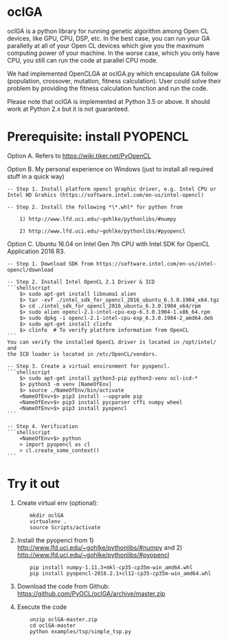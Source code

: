 # oclGA
oclGA is a python library for running genetic algorithm among Open CL devices, like GPU, CPU, DSP, etc. In the best case, you can run your GA parallelly at all of your Open CL devices which give you the maximum computing power of your machine. In the worse case, which you only have CPU, you still can run the code at parallel CPU mode.

We had implemented OpenCLGA at oclGA.py which encapsulate GA follow (population, crossover, mutation, fitness calculation). User could solve their problem by providing the fitness calculation function and run the code.

Please note that oclGA is implemented at Python 3.5 or above. It should work at Python 2.x but it is not guaranteed.

# Prerequisite: install PYOPENCL

Option A. Refers to https://wiki.tiker.net/PyOpenCL

Option B. My personal experience on Windows (just to install all required stuff in a quick way)

    -- Step 1. Install platform opencl graphic driver, e.g. Intel CPU or Intel HD Grahics (https://software.intel.com/en-us/intel-opencl)

    -- Step 2. Install the following *\*.whl* for python from

        1) http://www.lfd.uci.edu/~gohlke/pythonlibs/#numpy

        2) http://www.lfd.uci.edu/~gohlke/pythonlibs/#pyopencl

Option C. Ubuntu 16.04 on Intel Gen 7th CPU with Intel SDK for OpenCL Application 2016 R3.

    -- Step 1. Download SDK from https://software.intel.com/en-us/intel-opencl/download

    -- Step 2. Install Intel OpenCL 2.1 Driver & ICD
    ```shellscript
        $> sudo apt-get install libnuma1 alien
        $> tar -xvf ./intel_sdk_for_opencl_2016_ubuntu_6.3.0.1904_x64.tgz
        $> cd ./intel_sdk_for_opencl_2016_ubuntu_6.3.0.1904_x64/rpm
        $> sudo alien opencl-2.1-intel-cpu-exp-6.3.0.1904-1.x86_64.rpm
        $> sudo dpkg -i opencl-2.1-intel-cpu-exp_6.3.0.1904-2_amd64.deb
        $> sudo apt-get install clinfo
        $> clinfo  # To verify platform information from OpenCL
    ```
    You can verify the installed OpenCL driver is located in /opt/intel/ and
    the ICD loader is located in /etc/OpenCL/vendors.

    -- Step 3. Create a virtual environment for pyopencl.
    ```shellscript
        $> sudo apt-get install python3-pip python3-venv ocl-icd-*
        $> python3 -m venv [NameOfEnv]
        $> source ./NameOfEnv/bin/activate
        <NameOfEnv>$> pip3 install --upgrade pip
        <NameOfEnv>$> pip3 install pycparser cffi numpy wheel
        <NameOfEnv>$> pip3 install pyopencl
    ```

    -- Step 4. Verification
    ```shellscript
        <NameOfEnv>$> python
        > import pyopencl as cl
        > cl.create_some_context()
    ```

# Try it out

1. Create virtual env (optional):

    ```shellscript
        mkdir oclGA
        virtualenv .
        source Scripts/activate
    ```

2. Install the pyopencl from 1) http://www.lfd.uci.edu/~gohlke/pythonlibs/#numpy and 2) http://www.lfd.uci.edu/~gohlke/pythonlibs/#pyopencl

    ```
        pip install numpy-1.11.3+mkl-cp35-cp35m-win_amd64.whl
        pip install pyopencl-2016.2.1+cl12-cp35-cp35m-win_amd64.whl
    ```

3. Download the code from Github: https://github.com/PyOCL/oclGA/archive/master.zip

4. Execute the code

    ```
        unzip oclGA-master.zip
        cd oclGA-master
        python examples/tsp/simple_tsp.py
    ```
